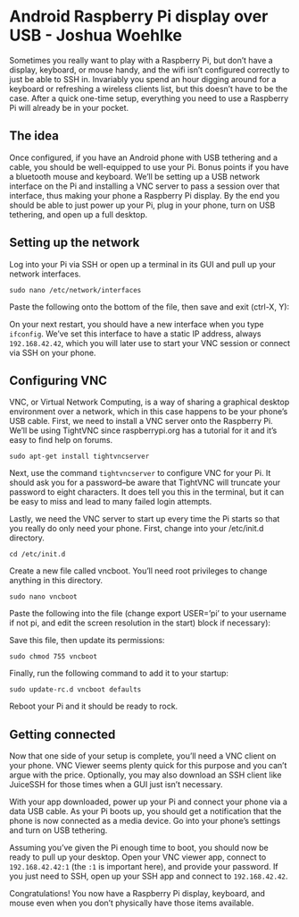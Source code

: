# Android Raspberry Pi display over USB - Joshua Woehlke

Sometimes you really want to play with a Raspberry Pi, but don’t have a display, keyboard, or mouse handy, and the wifi isn’t configured correctly to just be able to SSH in. Invariably you spend an hour digging around for a keyboard or refreshing a wireless clients list, but this doesn’t have to be the case. After a quick one-time setup, everything you need to use a Raspberry Pi will already be in your pocket.
## The idea

Once configured, if you have an Android phone with USB tethering and a cable, you should be well-equipped to use your Pi. Bonus points if you have a bluetooth mouse and keyboard. We’ll be setting up a USB network interface on the Pi and installing a VNC server to pass a session over that interface, thus making your phone a Raspberry Pi display. By the end you should be able to just power up your Pi, plug in your phone, turn on USB tethering, and open up a full desktop.
## Setting up the network

Log into your Pi via SSH or open up a terminal in its GUI and pull up your network interfaces.

```
sudo nano /etc/network/interfaces
```

Paste the following onto the bottom of the file, then save and exit (ctrl-X, Y):

On your next restart, you should have a new interface when you type `ifconfig`. We’ve set this interface to have a static IP address, always `192.168.42.42`, which you will later use to start your VNC session or connect via SSH on your phone.

## Configuring VNC

VNC, or Virtual Network Computing, is a way of sharing a graphical desktop environment over a network, which in this case happens to be your phone’s USB cable. First, we need to install a VNC server onto the Raspberry Pi. We’ll be using TightVNC since raspberrypi.org has a tutorial for it and it’s easy to find help on forums.

```
sudo apt-get install tightvncserver
```

Next, use the command `tightvncserver` to configure VNC for your Pi. It should ask you for a password–be aware that TightVNC will truncate your password to eight characters. It does tell you this in the terminal, but it can be easy to miss and lead to many failed login attempts.

Lastly, we need the VNC server to start up every time the Pi starts so that you really do only need your phone. First, change into your /etc/init.d directory.

```
cd /etc/init.d
```

Create a new file called vncboot. You’ll need root privileges to change anything in this directory.

```
sudo nano vncboot
```

Paste the following into the file (change export USER=’pi’ to your username if not pi, and edit the screen resolution in the start) block if necessary):

Save this file, then update its permissions:

```
sudo chmod 755 vncboot
```

Finally, run the following command to add it to your startup:

```
sudo update-rc.d vncboot defaults
```

Reboot your Pi and it should be ready to rock.

## Getting connected

Now that one side of your setup is complete, you’ll need a VNC client on your phone. VNC Viewer seems plenty quick for this purpose and you can’t argue with the price. Optionally, you may also download an SSH client like JuiceSSH for those times when a GUI just isn’t necessary.

With your app downloaded, power up your Pi and connect your phone via a data USB cable. As your Pi boots up, you should get a notification that the phone is now connected as a media device. Go into your phone’s settings and turn on USB tethering.

Assuming you’ve given the Pi enough time to boot, you should now be ready to pull up your desktop. Open your VNC viewer app, connect to `192.168.42.42:1` (the `:1` is important here), and provide your password. If you just need to SSH, open up your SSH app and connect to `192.168.42.42`.

Congratulations! You now have a Raspberry Pi display, keyboard, and mouse even when you don’t physically have those items available.

